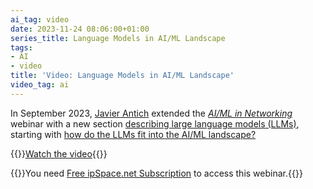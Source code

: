 ```yaml
---
ai_tag: video
date: 2023-11-24 08:06:00+01:00
series_title: Language Models in AI/ML Landscape
tags:
- AI
- video
title: 'Video: Language Models in AI/ML Landscape'
video_tag: ai
---
```

In September 2023, [Javier Antich](https://www.ipspace.net/Author:Javier_Antich) extended the _[AI/ML in Networking](https://www.ipspace.net/AI_and_ML_in_Networking)_ webinar with a new section [describing large language models (LLMs)](https://my.ipspace.net/bin/list?id=AI#LLM), starting with [how do the LLMs fit into the AI/ML landscape?](https://my.ipspace.net/bin/get/AI/L1%20-%20Language%20Models%20in%20AI%20Landscape.mp4?doccode=AI)

{{<jump>}}[Watch the video](https://my.ipspace.net/bin/get/AI/L1%20-%20Language%20Models%20in%20AI%20Landscape.mp4?doccode=AI){{</jump>}}

{{<note free>}}You need [Free ipSpace.net Subscription](https://www.ipspace.net/Subscription/Free) to access this webinar.{{</note>}}
